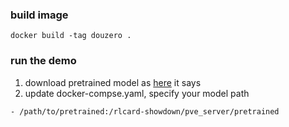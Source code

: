### build image
```
docker build -tag douzero .
```

### run the demo
1. download pretrained model as [here](https://github.com/gameofdimension/rlcard-showdown#run-rlcard-showdown) it says
2. update docker-compse.yaml, specify your model path
```
- /path/to/pretrained:/rlcard-showdown/pve_server/pretrained
```